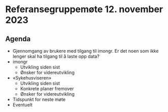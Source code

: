 # Referansegruppemøte 12. november 2023

## Agenda

- Gjennomgang av brukere med tilgang til imongr. Er det noen som ikke lenger skal ha tilgang til å laste opp data?
- imongr
  - Utvikling siden sist
  - Ønsker for videreutvikling
- «Sykehusviseren»
  - Utvikling siden sist
  - Konkrete planer fremover
  - Ønsker for videreutvikling
- Tidspunkt for neste møte
- Eventuelt

